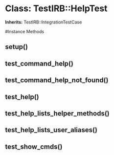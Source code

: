 # Class: TestIRB::HelpTest
**Inherits:** TestIRB::IntegrationTestCase
    




#Instance Methods
## setup() [](#method-i-setup)

## test_command_help() [](#method-i-test_command_help)

## test_command_help_not_found() [](#method-i-test_command_help_not_found)

## test_help() [](#method-i-test_help)

## test_help_lists_helper_methods() [](#method-i-test_help_lists_helper_methods)

## test_help_lists_user_aliases() [](#method-i-test_help_lists_user_aliases)

## test_show_cmds() [](#method-i-test_show_cmds)

